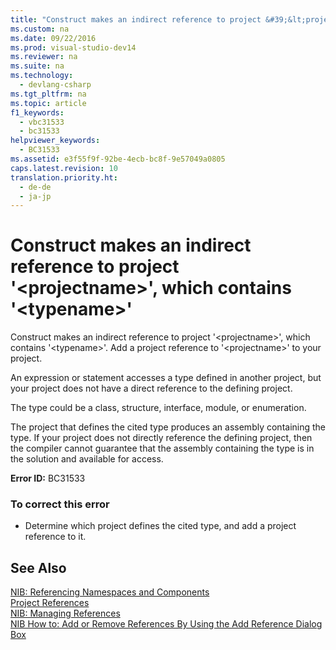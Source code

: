 ```yaml
---
title: "Construct makes an indirect reference to project &#39;&lt;projectname&gt;&#39;, which contains &#39;&lt;typename&gt;&#39;"
ms.custom: na
ms.date: 09/22/2016
ms.prod: visual-studio-dev14
ms.reviewer: na
ms.suite: na
ms.technology: 
  - devlang-csharp
ms.tgt_pltfrm: na
ms.topic: article
f1_keywords: 
  - vbc31533
  - bc31533
helpviewer_keywords: 
  - BC31533
ms.assetid: e3f55f9f-92be-4ecb-bc8f-9e57049a0805
caps.latest.revision: 10
translation.priority.ht: 
  - de-de
  - ja-jp
---
```

# Construct makes an indirect reference to project &#39;&lt;projectname&gt;&#39;, which contains &#39;&lt;typename&gt;&#39;
Construct makes an indirect reference to project '<projectname\>', which contains '<typename\>'. Add a project reference to '<projectname\>' to your project.  
  
 An expression or statement accesses a type defined in another project, but your project does not have a direct reference to the defining project.  
  
 The type could be a class, structure, interface, module, or enumeration.  
  
 The project that defines the cited type produces an assembly containing the type. If your project does not directly reference the defining project, then the compiler cannot guarantee that the assembly containing the type is in the solution and available for access.  
  
 **Error ID:** BC31533  
  
### To correct this error  
  
-   Determine which project defines the cited type, and add a project reference to it.  
  
## See Also  
 [NIB: Referencing Namespaces and Components](assetId:///568fa759-796b-44cd-bf5e-1cf8de6e38fd)   
 [Project References](../vs140/managing-references-in-a-project.md)   
 [NIB: Managing References](assetId:///910912ce-0dc9-4569-9274-32c44a20cb2c)   
 [NIB How to: Add or Remove References By Using the Add Reference Dialog Box](assetId:///3bd75d61-f00c-47c0-86a2-dd1f20e231c9)